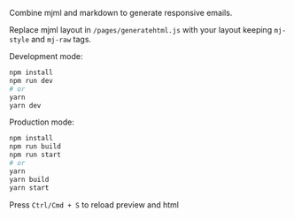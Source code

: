 Combine mjml and markdown to generate responsive emails.

Replace mjml layout in `/pages/generatehtml.js` with your layout keeping `mj-style` and `mj-raw` tags.

Development mode:

```bash
npm install
npm run dev
# or
yarn
yarn dev
```

Production mode:

```bash
npm install
npm run build
npm run start
# or
yarn
yarn build
yarn start
```

Press `Ctrl/Cmd + S` to reload preview and html